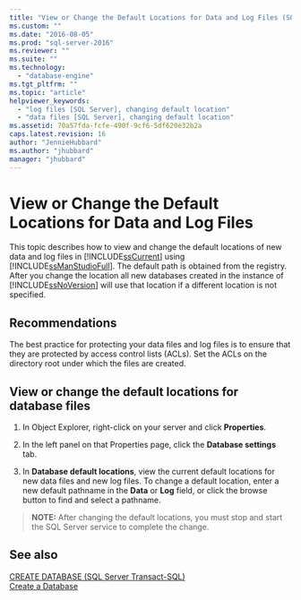 ```yaml
---
title: "View or Change the Default Locations for Data and Log Files (SQL Server Management Studio) | Microsoft Docs"
ms.custom: ""
ms.date: "2016-08-05"
ms.prod: "sql-server-2016"
ms.reviewer: ""
ms.suite: ""
ms.technology: 
  - "database-engine"
ms.tgt_pltfrm: ""
ms.topic: "article"
helpviewer_keywords: 
  - "log files [SQL Server], changing default location"
  - "data files [SQL Server], changing default location"
ms.assetid: 70a57fda-fcfe-490f-9cf6-5df620e32b2a
caps.latest.revision: 16
author: "JennieHubbard"
ms.author: "jhubbard"
manager: "jhubbard"
---
```

# View or Change the Default Locations for Data and Log Files
  This topic describes how to view and change the default locations of new data and log files in [!INCLUDE[ssCurrent](../../includes/sscurrent-md.md)] using [!INCLUDE[ssManStudioFull](../../includes/ssmanstudiofull-md.md)]. The default path is obtained from the registry. After you change the location all new databases created in the instance of [!INCLUDE[ssNoVersion](../../includes/ssnoversion-md.md)] will use that location if a different location is not specified.  
  
 
##  <a name="Recommendations"></a> Recommendations  
 The best practice for protecting your data files and log files is to ensure that they are protected by access control lists (ACLs). Set the ACLs on the directory root under which the files are created.  
  
  
## View or change the default locations for database files  
  
1.  In Object Explorer, right-click on your server and click **Properties**.  
  
2.  In the left panel on that Properties page, click the **Database settings** tab.  
  
3.  In **Database default locations**, view the current default locations for new data files and new log files. To change a default location, enter a new default pathname in the **Data** or **Log** field, or click the browse button to find and select a pathname.  
  
>**NOTE:** After changing the default locations, you must stop and start the SQL Server service to complete the change.  
  
## See also  
 [CREATE DATABASE &#40;SQL Server Transact-SQL&#41;](../../t-sql/statements/create-database-sql-server-transact-sql.md)   
 [Create a Database](../../relational-databases/databases/create-a-database.md)  
  
  